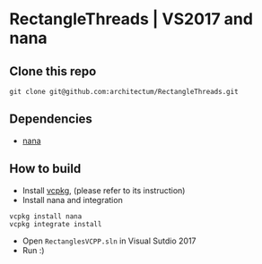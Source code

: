 # RectangleThreads | VS2017 and nana

## Clone this repo
```
git clone git@github.com:architectum/RectangleThreads.git
```

## Dependencies
- [nana](https://github.com/cnjinhao/nana)

## How to build

- Install [vcpkg](https://github.com/Microsoft/vcpkg), (please refer to its instruction) 
- Install nana and integration
```
vcpkg install nana
vcpkg integrate install
```
- Open `RectanglesVCPP.sln` in Visual Sutdio 2017
- Run :)